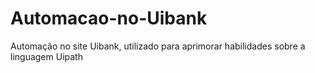 # Automacao-no-Uibank
Automação no site Uibank, utilizado para aprimorar habilidades sobre a linguagem Uipath

